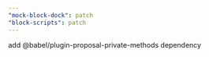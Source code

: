 ```yaml
---
"mock-block-dock": patch
"block-scripts": patch
---
```


add @babel/plugin-proposal-private-methods dependency
